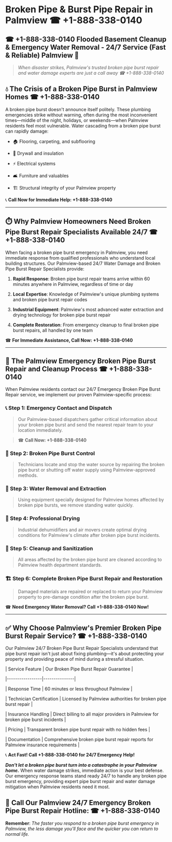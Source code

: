 # Broken Pipe & Burst Pipe Repair in Palmview ☎ +1-888-338-0140  
## ☎ +1-888-338-0140 Flooded Basement Cleanup & Emergency Water Removal - 24/7 Service (Fast & Reliable) Palmview 🚨  

> *When disaster strikes, Palmview's trusted broken pipe burst repair and water damage experts are just a call away ☎ +1-888-338-0140*  

## 💧 The Crisis of a Broken Pipe Burst in Palmview Homes ☎ +1-888-338-0140  

A broken pipe burst doesn't announce itself politely. These plumbing emergencies strike without warning, often during the most inconvenient times—middle of the night, holidays, or weekends—when Palmview residents feel most vulnerable. Water cascading from a broken pipe burst can rapidly damage:  

* 🏠 Flooring, carpeting, and subflooring  
* 🧱 Drywall and insulation  
* ⚡ Electrical systems  
* 🛋️ Furniture and valuables  
* 🏗️ Structural integrity of your Palmview property  

📞 **Call Now for Immediate Help: +1-888-338-0140**  

---  

## ⏱️ Why Palmview Homeowners Need Broken Pipe Burst Repair Specialists Available 24/7 ☎ +1-888-338-0140  

When facing a broken pipe burst emergency in Palmview, you need immediate response from qualified professionals who understand local building structures. Our Palmview-based 24/7 Water Damage and Broken Pipe Burst Repair Specialists provide:  

1. **Rapid Response**: Broken pipe burst repair teams arrive within 60 minutes anywhere in Palmview, regardless of time or day  
2. **Local Expertise**: Knowledge of Palmview's unique plumbing systems and broken pipe burst repair codes  
3. **Industrial Equipment**: Palmview's most advanced water extraction and drying technology for broken pipe burst repair  
4. **Complete Restoration**: From emergency cleanup to final broken pipe burst repairs, all handled by one team  

☎ **For Immediate Assistance, Call Now: +1-888-338-0140**  

---  

## 🔧 The Palmview Emergency Broken Pipe Burst Repair and Cleanup Process ☎ +1-888-338-0140  

When Palmview residents contact our 24/7 Emergency Broken Pipe Burst Repair service, we implement our proven Palmview-specific process:  

### 📞 Step 1: Emergency Contact and Dispatch  
> Our Palmview-based dispatchers gather critical information about your broken pipe burst and send the nearest repair team to your location immediately.  
> ☎ **Call Now: +1-888-338-0140**  

### 🚿 Step 2: Broken Pipe Burst Control  
> Technicians locate and stop the water source by repairing the broken pipe burst or shutting off water supply using Palmview-approved methods.  

### 🌊 Step 3: Water Removal and Extraction  
> Using equipment specially designed for Palmview homes affected by broken pipe bursts, we remove standing water quickly.  

### 💨 Step 4: Professional Drying  
> Industrial dehumidifiers and air movers create optimal drying conditions for Palmview's climate after broken pipe burst incidents.  

### 🧼 Step 5: Cleanup and Sanitization  
> All areas affected by the broken pipe burst are cleaned according to Palmview health department standards.  

### 🏗️ Step 6: Complete Broken Pipe Burst Repair and Restoration  
> Damaged materials are repaired or replaced to return your Palmview property to pre-damage condition after the broken pipe burst.  

☎ **Need Emergency Water Removal? Call +1-888-338-0140 Now!**  

---  

## ✅ Why Choose Palmview's Premier Broken Pipe Burst Repair Service? ☎ +1-888-338-0140  

Our Palmview 24/7 Broken Pipe Burst Repair Specialists understand that pipe burst repair isn't just about fixing plumbing—it's about protecting your property and providing peace of mind during a stressful situation.  

| Service Feature | Our Broken Pipe Burst Repair Guarantee |  
|-----------------|---------------|  
| Response Time | 60 minutes or less throughout Palmview |  
| Technician Certification | Licensed by Palmview authorities for broken pipe burst repair |  
| Insurance Handling | Direct billing to all major providers in Palmview for broken pipe burst incidents |  
| Pricing | Transparent broken pipe burst repair with no hidden fees |  
| Documentation | Comprehensive broken pipe burst repair reports for Palmview insurance requirements |  

📞 **Act Fast! Call +1-888-338-0140 for 24/7 Emergency Help!**  

***Don't let a broken pipe burst turn into a catastrophe in your Palmview home.*** When water damage strikes, immediate action is your best defense. Our emergency response teams stand ready 24/7 to handle any broken pipe burst emergency, providing expert pipe burst repair and water damage mitigation when Palmview residents need it most.  

## 📱 Call Our Palmview 24/7 Emergency Broken Pipe Burst Repair Hotline: ☎ +1-888-338-0140  

**Remember**: *The faster you respond to a broken pipe burst emergency in Palmview, the less damage you'll face and the quicker you can return to normal life.*